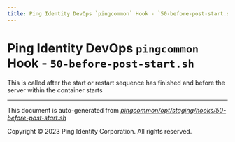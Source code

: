 ```yaml
---
title: Ping Identity DevOps `pingcommon` Hook - `50-before-post-start.sh`
---
```


# Ping Identity DevOps `pingcommon` Hook - `50-before-post-start.sh`
 This is called after the start or restart sequence has finished and before
 the server within the container starts

---
This document is auto-generated from _[pingcommon/opt/staging/hooks/50-before-post-start.sh](https://github.com/pingidentity/pingidentity-docker-builds/blob/master/pingcommon/opt/staging/hooks/50-before-post-start.sh)_

Copyright © 2023 Ping Identity Corporation. All rights reserved.
